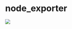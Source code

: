 # node_exporter
<a href="https://copr.fedorainfracloud.org/coprs/lattebank/lattebank/package/node_exporter/"><img src="https://copr.fedorainfracloud.org/coprs/lattebank/lattebank/package/node_exporter/status_image/last_build.png" /></a>
